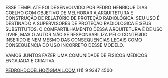 ESSE TEMPLATE FOI DESENVOLVIDO POR PEDRO HENRIQUE DIAS COELHO COM OBJETIVO DE MELHORAR A ARQUITETURA E CONSTRUÇÃO DE RELATÓRIO DE PROTEÇÃO RADIOLÓGICA.
SEU USO É DESTINADO A SUPERVISORES DE PROTEÇÃO RADIOLÓGICA E SEUS SUBSTITUTOS.
O COMPARTILHAMENTO DESSA ARQUITETURA É DE USO LIVRE, MAS O AUTOR NÃO SE RESPONSABILIZA PELO CONTEÚDO INSERIDO E NEM MESMO DAS CONSEQUENCIAS LEGAIS COMO CONSEQUENCIA DO USO INCORRETO DESSE MODELO. 

VAMOS JUNTOS FAZER UMA COMUNIDADE DE FÍSICOS MÉDICOS ENGAJADA E CRIATIVA.

PEDROHDCOELHO@GMAIL.COM
(11) 9 9347 4500
